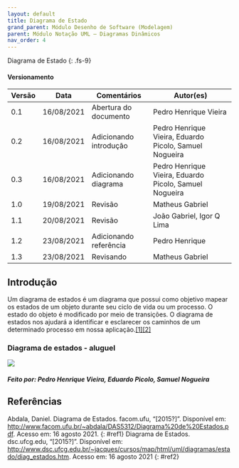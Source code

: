 ```yaml
---
layout: default
title: Diagrama de Estado
grand_parent: Módulo Desenho de Software (Modelagem)
parent: Módulo Notação UML – Diagramas Dinâmicos
nav_order: 4
---
```


Diagrama de Estado
{: .fs-9}

#### Versionamento

| Versão | Data       | Comentários            | Autor(es)                                              |
| ------ | ---------- | ---------------------- | ------------------------------------------------------ |
| 0.1    | 16/08/2021 | Abertura do documento  | Pedro Henrique Vieira                                  |
| 0.2    | 16/08/2021 | Adicionando introdução | Pedro Henrique Vieira, Eduardo Picolo, Samuel Nogueira |
| 0.3    | 16/08/2021 | Adicionando diagrama   | Pedro Henrique Vieira, Eduardo Picolo, Samuel Nogueira |
| 1.0    | 19/08/2021 | Revisão                | Matheus Gabriel                                        |
| 1.1    | 20/08/2021 | Revisão                | João Gabriel, Igor Q Lima                              |
| 1.2    | 23/08/2021 | Adicionando referência | Pedro Henrique                                         |
| 1.3    | 23/08/2021 | Revisando | Matheus Gabriel |

## Introdução

Um diagrama de estados é um diagrama que possui como objetivo mapear os estados de um objeto durante seu ciclo de vida ou um processo. O estado do objeto é modificado por meio de transições. O diagrama de estados nos ajudará a identificar e esclarecer os caminhos de um determinado processo em nossa aplicação.[[1]](#ref1)[[2]](#ref2)

### Diagrama de estados - aluguel

<a href="{{ site.baseurl }}/assets/images/diagrama-de-estados.svg" data-toggle="lightbox">
    <img src="{{ site.baseurl }}/assets/images/diagrama-de-estados.svg" class="img-fluid" />
</a>

##### Feito por: Pedro Henrique Vieira, Eduardo Picolo, Samuel Nogueira

## Referências

Abdala, Daniel. Diagrama de Estados. facom.ufu, “[2015?]”. Disponível em: <http://www.facom.ufu.br/~abdala/DAS5312/Diagrama%20de%20Estados.pdf>. Acesso em: 16 agosto 2021. 
{: #ref1}
Diagrama de Estados. dsc.ufcg.edu, “[2015?]”. Disponível em: <http://www.dsc.ufcg.edu.br/~jacques/cursos/map/html/uml/diagramas/estado/diag_estados.htm>. Acesso em: 16 agosto 2021
{: #ref2}
